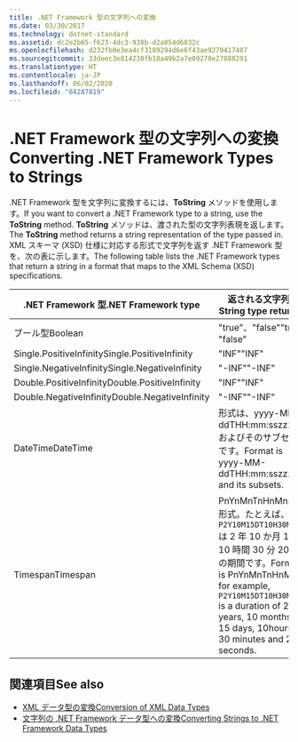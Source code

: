 ```yaml
---
title: .NET Framework 型の文字列への変換
ms.date: 03/30/2017
ms.technology: dotnet-standard
ms.assetid: dc2e2b65-f623-4dc3-938b-d2a054d6832c
ms.openlocfilehash: d232fb0e3ea4cf3189294d6e6f43ae9270417407
ms.sourcegitcommit: 33deec3e814238fb18a49b2a7e89278e27888291
ms.translationtype: HT
ms.contentlocale: ja-JP
ms.lasthandoff: 06/02/2020
ms.locfileid: "84287819"
---
```

# <a name="converting-net-framework-types-to-strings"></a><span data-ttu-id="3d96e-102">.NET Framework 型の文字列への変換</span><span class="sxs-lookup"><span data-stu-id="3d96e-102">Converting .NET Framework Types to Strings</span></span>
<span data-ttu-id="3d96e-103">.NET Framework 型を文字列に変換するには、**ToString** メソッドを使用します。</span><span class="sxs-lookup"><span data-stu-id="3d96e-103">If you want to convert a .NET Framework type to a string, use the **ToString** method.</span></span> <span data-ttu-id="3d96e-104">**ToString** メソッドは、渡された型の文字列表現を返します。</span><span class="sxs-lookup"><span data-stu-id="3d96e-104">The **ToString** method returns a string representation of the type passed in.</span></span> <span data-ttu-id="3d96e-105">XML スキーマ (XSD) 仕様に対応する形式で文字列を返す .NET Framework 型を、次の表に示します。</span><span class="sxs-lookup"><span data-stu-id="3d96e-105">The following table lists the .NET Framework types that return a string in a format that maps to the XML Schema (XSD) specifications.</span></span>  
  
|<span data-ttu-id="3d96e-106">.NET Framework 型</span><span class="sxs-lookup"><span data-stu-id="3d96e-106">.NET Framework type</span></span>|<span data-ttu-id="3d96e-107">返される文字列型</span><span class="sxs-lookup"><span data-stu-id="3d96e-107">String type returned</span></span>|  
|-------------------------|--------------------------|  
|<span data-ttu-id="3d96e-108">ブール型</span><span class="sxs-lookup"><span data-stu-id="3d96e-108">Boolean</span></span>|<span data-ttu-id="3d96e-109">"true"、"false"</span><span class="sxs-lookup"><span data-stu-id="3d96e-109">"true", "false"</span></span>|  
|<span data-ttu-id="3d96e-110">Single.PositiveInfinity</span><span class="sxs-lookup"><span data-stu-id="3d96e-110">Single.PositiveInfinity</span></span>|<span data-ttu-id="3d96e-111">"INF"</span><span class="sxs-lookup"><span data-stu-id="3d96e-111">"INF"</span></span>|  
|<span data-ttu-id="3d96e-112">Single.NegativeInfinity</span><span class="sxs-lookup"><span data-stu-id="3d96e-112">Single.NegativeInfinity</span></span>|<span data-ttu-id="3d96e-113">"-INF"</span><span class="sxs-lookup"><span data-stu-id="3d96e-113">"-INF"</span></span>|  
|<span data-ttu-id="3d96e-114">Double.PositiveInfinity</span><span class="sxs-lookup"><span data-stu-id="3d96e-114">Double.PositiveInfinity</span></span>|<span data-ttu-id="3d96e-115">"INF"</span><span class="sxs-lookup"><span data-stu-id="3d96e-115">"INF"</span></span>|  
|<span data-ttu-id="3d96e-116">Double.NegativeInfinity</span><span class="sxs-lookup"><span data-stu-id="3d96e-116">Double.NegativeInfinity</span></span>|<span data-ttu-id="3d96e-117">"-INF"</span><span class="sxs-lookup"><span data-stu-id="3d96e-117">"-INF"</span></span>|  
|<span data-ttu-id="3d96e-118">DateTime</span><span class="sxs-lookup"><span data-stu-id="3d96e-118">DateTime</span></span>|<span data-ttu-id="3d96e-119">形式は、yyyy-MM-ddTHH:mm:sszzzzzz およびそのサブセットです。</span><span class="sxs-lookup"><span data-stu-id="3d96e-119">Format is yyyy-MM-ddTHH:mm:sszzzzzz and its subsets.</span></span>|  
|<span data-ttu-id="3d96e-120">Timespan</span><span class="sxs-lookup"><span data-stu-id="3d96e-120">Timespan</span></span>|<span data-ttu-id="3d96e-121">PnYnMnTnHnMnS の形式。たとえば、`P2Y10M15DT10H30M20S` は 2 年 10 か月 15 日 10 時間 30 分 20 秒の期間です。</span><span class="sxs-lookup"><span data-stu-id="3d96e-121">Format is PnYnMnTnHnMnS, for example, `P2Y10M15DT10H30M20S` is a duration of 2 years, 10 months, 15 days, 10hours, 30 minutes and 20 seconds.</span></span>|  
  
## <a name="see-also"></a><span data-ttu-id="3d96e-122">関連項目</span><span class="sxs-lookup"><span data-stu-id="3d96e-122">See also</span></span>

- [<span data-ttu-id="3d96e-123">XML データ型の変換</span><span class="sxs-lookup"><span data-stu-id="3d96e-123">Conversion of XML Data Types</span></span>](conversion-of-xml-data-types.md)
- [<span data-ttu-id="3d96e-124">文字列の .NET Framework データ型への変換</span><span class="sxs-lookup"><span data-stu-id="3d96e-124">Converting Strings to .NET Framework Data Types</span></span>](converting-strings-to-dotnet-data-types.md)
